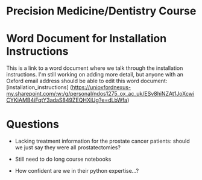 # Precision Medicine/Dentistry Course

# Word Document for Installation Instructions
This is a link to a word document where we talk through the installation instructions. I'm still working on adding more detail, but anyone with an Oxford email address should be able to edit this word document: [installation_instructions] (https://unioxfordnexus-my.sharepoint.com/:w:/g/personal/ndos1275_ox_ac_uk/ESv8hiNZAt1JoXcwiCYKiAMB4iFqtY3adaS849ZEQHXiUg?e=dLbWfa)

# Questions 
* Lacking treatment information for the prostate cancer patients: should we just say they were all prostatectomies?
  
* Still need to do long course notebooks
  
* How confident are we in their python expertise...?